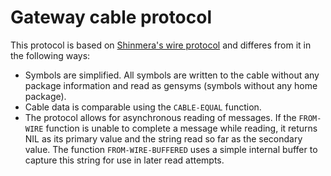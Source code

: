 # Gateway cable protocol

This protocol is based on
[Shinmera's wire protocol](https://shirakumo.github.io/lichat-protocol/) and
differes from it in the following ways:

  * Symbols are simplified. All symbols are written to the cable without any
    package information and read as gensyms (symbols without any home package).
  * Cable data is comparable using the `CABLE-EQUAL` function.
  * The protocol allows for asynchronous reading of messages. If the `FROM-WIRE`
    function is unable to complete a message while reading, it returns NIL as
    its primary value and the string read so far as the secondary value. The
    function `FROM-WIRE-BUFFERED` uses a simple internal buffer to capture this
    string for use in later read attempts.
